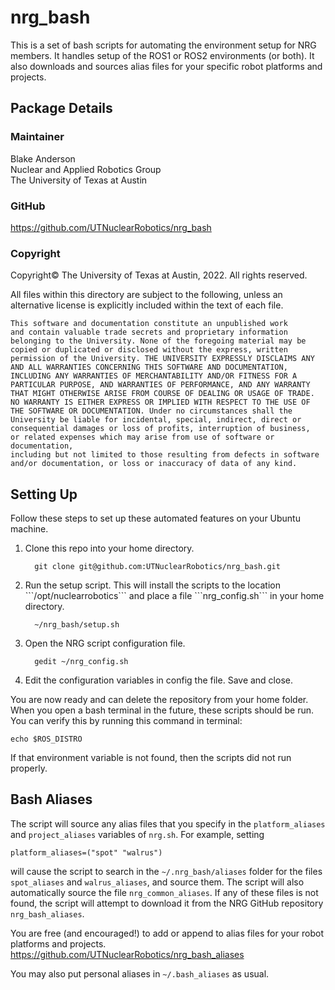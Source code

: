 # nrg_bash

This is a set of bash scripts for automating the environment setup for NRG members. It handles setup of the ROS1 or ROS2 environments (or both). It also downloads and sources alias files for your specific robot platforms and projects.

## Package Details
### Maintainer
Blake Anderson  
Nuclear and Applied Robotics Group  
The University of Texas at Austin

### GitHub
https://github.com/UTNuclearRobotics/nrg_bash

### Copyright

Copyright© The University of Texas at Austin, 2022. All rights reserved.
    
All files within this directory are subject to the following, unless an alternative
license is explicitly included within the text of each file.

    This software and documentation constitute an unpublished work
    and contain valuable trade secrets and proprietary information
    belonging to the University. None of the foregoing material may be
    copied or duplicated or disclosed without the express, written
    permission of the University. THE UNIVERSITY EXPRESSLY DISCLAIMS ANY
    AND ALL WARRANTIES CONCERNING THIS SOFTWARE AND DOCUMENTATION,
    INCLUDING ANY WARRANTIES OF MERCHANTABILITY AND/OR FITNESS FOR A
    PARTICULAR PURPOSE, AND WARRANTIES OF PERFORMANCE, AND ANY WARRANTY
    THAT MIGHT OTHERWISE ARISE FROM COURSE OF DEALING OR USAGE OF TRADE.
    NO WARRANTY IS EITHER EXPRESS OR IMPLIED WITH RESPECT TO THE USE OF
    THE SOFTWARE OR DOCUMENTATION. Under no circumstances shall the
    University be liable for incidental, special, indirect, direct or
    consequential damages or loss of profits, interruption of business,
    or related expenses which may arise from use of software or documentation,
    including but not limited to those resulting from defects in software
    and/or documentation, or loss or inaccuracy of data of any kind.


## Setting Up
Follow these steps to set up these automated features on your Ubuntu machine.

<ol>
  <li>Clone this repo into your home directory.</li>
  
      git clone git@github.com:UTNuclearRobotics/nrg_bash.git
      
  <li>Run the setup script. This will install the scripts to the location ```/opt/nuclearrobotics``` and place a file ```nrg_config.sh``` in your home directory.</li>
  
      ~/nrg_bash/setup.sh
      
  <li>Open the NRG script configuration file.</li>
  
      gedit ~/nrg_config.sh
      
  <li>Edit the configuration variables in config the file. Save and close.</li>
</ol>

You are now ready and can delete the repository from your home folder. When you open a bash terminal in the future, these scripts should be run. You can verify this by running this command in terminal:  

    echo $ROS_DISTRO  
    
If that environment variable is not found, then the scripts did not run properly.

## Bash Aliases
The script will source any alias files that you specify in the ```platform_aliases``` and ```project_aliases``` variables of ```nrg.sh```. For example, setting

    platform_aliases=("spot" "walrus")  
    
will cause the script to search in the ```~/.nrg_bash/aliases``` folder for the files ```spot_aliases``` and ```walrus_aliases```, and source them. The script will also automatically source the file ```nrg_common_aliases```. If any of these files is not found, the script will attempt to download it from the NRG GitHub repository ```nrg_bash_aliases```.

You are free (and encouraged!) to add or append to alias files for your robot platforms and projects.
https://github.com/UTNuclearRobotics/nrg_bash_aliases

You may also put personal aliases in ```~/.bash_aliases``` as usual.
